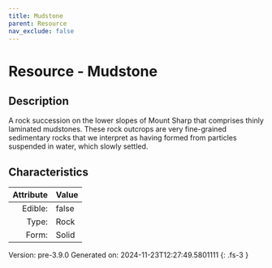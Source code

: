 ```yaml
---
title: Mudstone
parent: Resource
nav_exclude: false
---
```

# Resource - Mudstone

## Description
&#10;  &#9; A rock succession on the lower slopes of Mount Sharp that comprises thinly laminated mudstones. &#10;  &#9; These rock outcrops are very fine-grained sedimentary rocks that we interpret as having formed &#10;  &#9; from particles suspended in water, which slowly settled. &#10;&#9;

## Characteristics

| Attribute      | Value |
|--------:|:------|
|Edible:|false|
|Type:|Rock|
|Form:|Solid|
 



    

Version: pre-3.9.0 Generated on: 2024-11-23T12:27:49.5801111
{: .fs-3 }
